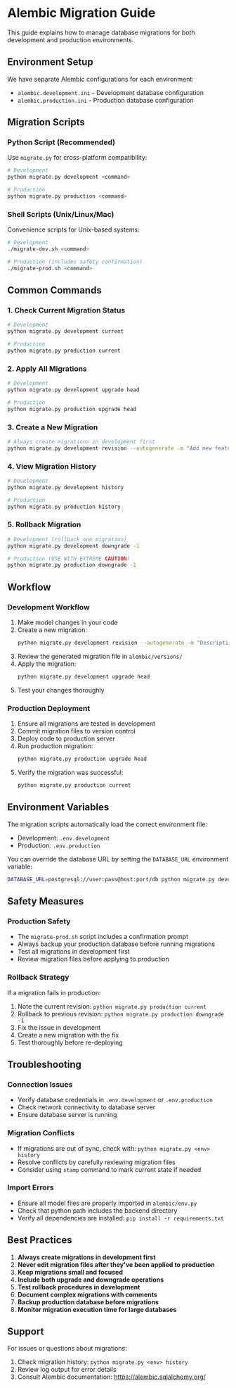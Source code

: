 # Alembic Migration Guide

This guide explains how to manage database migrations for both development and production environments.

## Environment Setup

We have separate Alembic configurations for each environment:
- `alembic.development.ini` - Development database configuration
- `alembic.production.ini` - Production database configuration

## Migration Scripts

### Python Script (Recommended)
Use `migrate.py` for cross-platform compatibility:

```bash
# Development
python migrate.py development <command>

# Production
python migrate.py production <command>
```

### Shell Scripts (Unix/Linux/Mac)
Convenience scripts for Unix-based systems:

```bash
# Development
./migrate-dev.sh <command>

# Production (includes safety confirmation)
./migrate-prod.sh <command>
```

## Common Commands

### 1. Check Current Migration Status
```bash
# Development
python migrate.py development current

# Production
python migrate.py production current
```

### 2. Apply All Migrations
```bash
# Development
python migrate.py development upgrade head

# Production
python migrate.py production upgrade head
```

### 3. Create a New Migration
```bash
# Always create migrations in development first
python migrate.py development revision --autogenerate -m "Add new feature"
```

### 4. View Migration History
```bash
# Development
python migrate.py development history

# Production
python migrate.py production history
```

### 5. Rollback Migration
```bash
# Development (rollback one migration)
python migrate.py development downgrade -1

# Production (USE WITH EXTREME CAUTION)
python migrate.py production downgrade -1
```

## Workflow

### Development Workflow
1. Make model changes in your code
2. Create a new migration:
   ```bash
   python migrate.py development revision --autogenerate -m "Description of changes"
   ```
3. Review the generated migration file in `alembic/versions/`
4. Apply the migration:
   ```bash
   python migrate.py development upgrade head
   ```
5. Test your changes thoroughly

### Production Deployment
1. Ensure all migrations are tested in development
2. Commit migration files to version control
3. Deploy code to production server
4. Run production migration:
   ```bash
   python migrate.py production upgrade head
   ```
5. Verify the migration was successful:
   ```bash
   python migrate.py production current
   ```

## Environment Variables

The migration scripts automatically load the correct environment file:
- Development: `.env.development`
- Production: `.env.production`

You can override the database URL by setting the `DATABASE_URL` environment variable:
```bash
DATABASE_URL=postgresql://user:pass@host:port/db python migrate.py development upgrade head
```

## Safety Measures

### Production Safety
- The `migrate-prod.sh` script includes a confirmation prompt
- Always backup your production database before running migrations
- Test all migrations in development first
- Review migration files before applying to production

### Rollback Strategy
If a migration fails in production:
1. Note the current revision: `python migrate.py production current`
2. Rollback to previous revision: `python migrate.py production downgrade -1`
3. Fix the issue in development
4. Create a new migration with the fix
5. Test thoroughly before re-deploying

## Troubleshooting

### Connection Issues
- Verify database credentials in `.env.development` or `.env.production`
- Check network connectivity to database server
- Ensure database server is running

### Migration Conflicts
- If migrations are out of sync, check with: `python migrate.py <env> history`
- Resolve conflicts by carefully reviewing migration files
- Consider using `stamp` command to mark current state if needed

### Import Errors
- Ensure all model files are properly imported in `alembic/env.py`
- Check that python path includes the backend directory
- Verify all dependencies are installed: `pip install -r requirements.txt`

## Best Practices

1. **Always create migrations in development first**
2. **Never edit migration files after they've been applied to production**
3. **Keep migrations small and focused**
4. **Include both upgrade and downgrade operations**
5. **Test rollback procedures in development**
6. **Document complex migrations with comments**
7. **Backup production database before migrations**
8. **Monitor migration execution time for large databases**

## Support

For issues or questions about migrations:
1. Check migration history: `python migrate.py <env> history`
2. Review log output for error details
3. Consult Alembic documentation: https://alembic.sqlalchemy.org/